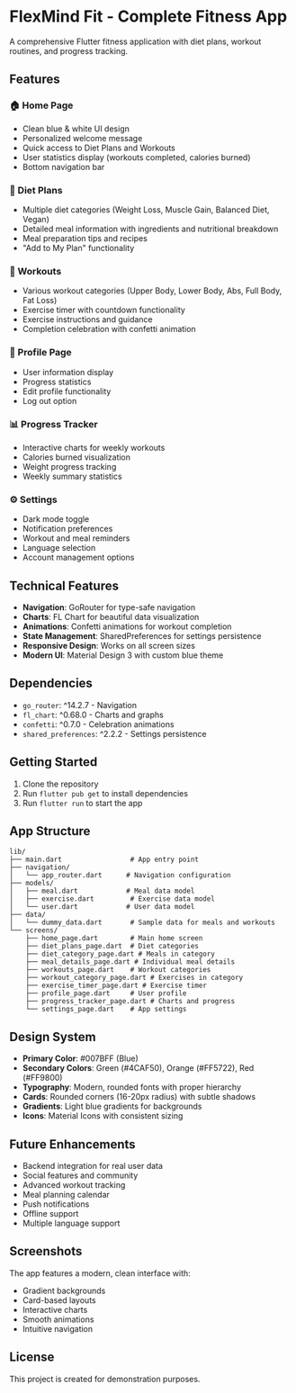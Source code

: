 # FlexMind Fit - Complete Fitness App

A comprehensive Flutter fitness application with diet plans, workout routines, and progress tracking.

## Features

### 🏠 Home Page
- Clean blue & white UI design
- Personalized welcome message
- Quick access to Diet Plans and Workouts
- User statistics display (workouts completed, calories burned)
- Bottom navigation bar

### 🍎 Diet Plans
- Multiple diet categories (Weight Loss, Muscle Gain, Balanced Diet, Vegan)
- Detailed meal information with ingredients and nutritional breakdown
- Meal preparation tips and recipes
- "Add to My Plan" functionality

### 💪 Workouts
- Various workout categories (Upper Body, Lower Body, Abs, Full Body, Fat Loss)
- Exercise timer with countdown functionality
- Exercise instructions and guidance
- Completion celebration with confetti animation

### 👤 Profile Page
- User information display
- Progress statistics
- Edit profile functionality
- Log out option

### 📊 Progress Tracker
- Interactive charts for weekly workouts
- Calories burned visualization
- Weight progress tracking
- Weekly summary statistics

### ⚙️ Settings
- Dark mode toggle
- Notification preferences
- Workout and meal reminders
- Language selection
- Account management options

## Technical Features

- **Navigation**: GoRouter for type-safe navigation
- **Charts**: FL Chart for beautiful data visualization
- **Animations**: Confetti animations for workout completion
- **State Management**: SharedPreferences for settings persistence
- **Responsive Design**: Works on all screen sizes
- **Modern UI**: Material Design 3 with custom blue theme

## Dependencies

- `go_router`: ^14.2.7 - Navigation
- `fl_chart`: ^0.68.0 - Charts and graphs
- `confetti`: ^0.7.0 - Celebration animations
- `shared_preferences`: ^2.2.2 - Settings persistence

## Getting Started

1. Clone the repository
2. Run `flutter pub get` to install dependencies
3. Run `flutter run` to start the app

## App Structure

```
lib/
├── main.dart                 # App entry point
├── navigation/
│   └── app_router.dart      # Navigation configuration
├── models/
│   ├── meal.dart            # Meal data model
│   ├── exercise.dart         # Exercise data model
│   └── user.dart            # User data model
├── data/
│   └── dummy_data.dart       # Sample data for meals and workouts
└── screens/
    ├── home_page.dart        # Main home screen
    ├── diet_plans_page.dart  # Diet categories
    ├── diet_category_page.dart # Meals in category
    ├── meal_details_page.dart # Individual meal details
    ├── workouts_page.dart    # Workout categories
    ├── workout_category_page.dart # Exercises in category
    ├── exercise_timer_page.dart # Exercise timer
    ├── profile_page.dart     # User profile
    ├── progress_tracker_page.dart # Charts and progress
    └── settings_page.dart    # App settings
```

## Design System

- **Primary Color**: #007BFF (Blue)
- **Secondary Colors**: Green (#4CAF50), Orange (#FF5722), Red (#FF9800)
- **Typography**: Modern, rounded fonts with proper hierarchy
- **Cards**: Rounded corners (16-20px radius) with subtle shadows
- **Gradients**: Light blue gradients for backgrounds
- **Icons**: Material Icons with consistent sizing

## Future Enhancements

- Backend integration for real user data
- Social features and community
- Advanced workout tracking
- Meal planning calendar
- Push notifications
- Offline support
- Multiple language support

## Screenshots

The app features a modern, clean interface with:
- Gradient backgrounds
- Card-based layouts
- Interactive charts
- Smooth animations
- Intuitive navigation

## License

This project is created for demonstration purposes.
